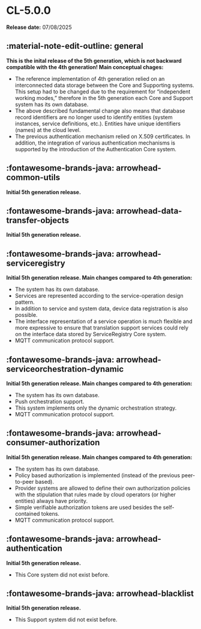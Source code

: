 # CL-5.0.0

**Release date:** 07/08/2025

## :material-note-edit-outline: general

**This is the inital release of the 5th generation, which is not backward compatible with the 4th generation! Main conceptual chages:**

- The reference implementation of 4th generation relied on an interconnected data storage between the Core and Supporting systems. This setup had to be changed due to the requirement for “independent working modes,” therefore in the 5th generation each Core and Support system has its own database.
- The above described fundamental change also means that database record identifiers are no longer used to identify entities (system instances, service definitions, etc.). Entities have unique identifiers (names) at the cloud level.
- The previous authentication mechanism relied on X.509 certificates. In addition, the integration of various authentication mechanisms is supported by the introduction of the Authentication Core system. 

## :fontawesome-brands-java: arrowhead-common-utils

**Initial 5th generation release.**

## :fontawesome-brands-java: arrowhead-data-transfer-objects

**Initial 5th generation release.**

## :fontawesome-brands-java: arrowhead-serviceregistry

**Initial 5th generation release. Main changes compared to 4th generation:**

- The system has its own database.
- Services are represented according to the service-operation design pattern.
- In addition to service and system data, device data registration is also possible.
- The interface representation of a service operation is much flexible and more expressive to ensure that translation support services could rely on the interface data stored by ServiceRegistry Core system.
- MQTT communication protocol support.

## :fontawesome-brands-java: arrowhead-serviceorchestration-dynamic

**Initial 5th generation release. Main changes compared to 4th generation:**

- The system has its own database.
- Push orchestration support.
- This system implements only the dynamic orchestration strategy.
- MQTT communication protocol support.

## :fontawesome-brands-java: arrowhead-consumer-authorization

**Initial 5th generation release. Main changes compared to 4th generation:**

- The system has its own database.
- Policy based authorization is implemented (instead of the previous peer-to-peer based).
- Provider systems are allowed to define their own authorization policies with the stipulation that rules made by cloud operators (or higher entities) always have priority.
- Simple verifiable authorization tokens are used besides the self-contained tokens.
- MQTT communication protocol support.

## :fontawesome-brands-java: arrowhead-authentication

**Initial 5th generation release.**

- This Core system did not exist before.

## :fontawesome-brands-java: arrowhead-blacklist

**Initial 5th generation release.**

- This Support system did not exist before.